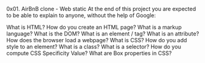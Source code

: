 0x01. AirBnB clone - Web static
At the end of this project you are expected to be able to explain to anyone, without the help of Google:

What is HTML?
How do you create an HTML page?
What is a markup language?
What is the DOM?
What is an element / tag?
What is an attribute?
How does the browser load a webpage?
What is CSS?
How do you add style to an element?
What is a class?
What is a selector?
How do you compute CSS Specificity Value?
What are Box properties in CSS?

